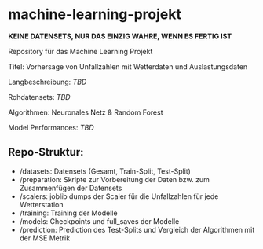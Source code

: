 # machine-learning-projekt
**KEINE DATENSETS, NUR DAS EINZIG WAHRE, WENN ES FERTIG IST**

Repository für das Machine Learning Projekt

Titel: Vorhersage von Unfallzahlen mit Wetterdaten und Auslastungsdaten

Langbeschreibung: *TBD*

Rohdatensets: *TBD*

Algorithmen: Neuronales Netz & Random Forest

Model Performances: *TBD*

## Repo-Struktur:
* /datasets: Datensets (Gesamt, Train-Split, Test-Split)  
* /preparation: Skripte zur Vorbereitung der Daten bzw. zum Zusammenfügen der Datensets  
* /scalers: joblib dumps der Scaler für die Unfallzahlen für jede Wetterstation
* /training: Training der Modelle
* /models: Checkpoints und full_saves der Modelle  
* /prediction: Prediction des Test-Splits und Vergleich der Algorithmen mit der MSE Metrik




